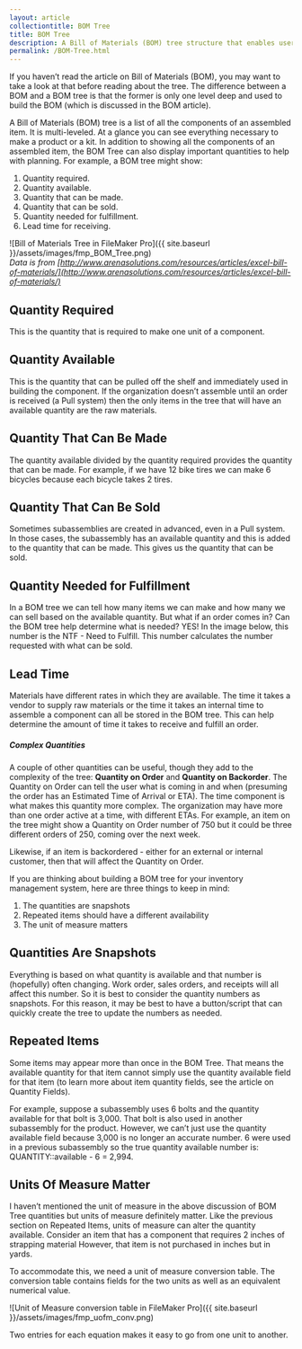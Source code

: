 ```yaml
---
layout: article
collectiontitle: BOM Tree
title: BOM Tree
description: A Bill of Materials (BOM) tree structure that enables users to see all products components at once.
permalink: /BOM-Tree.html
---
```

If you haven’t read the article on Bill of Materials (BOM), you may want to take a look at that before reading about the tree.  The difference between a BOM and a BOM tree is that the former is only one level deep and used to build the BOM (which is discussed in the BOM article).

A Bill of Materials (BOM) tree is a list of all the components of an assembled item.  It is multi-leveled.  At a glance you can see everything necessary to make a product or a kit.  In addition to showing all the components of an assembled item, the BOM Tree can also display important quantities to help with planning.  For example, a BOM tree might show:  

1. Quantity required.
2. Quantity available.
3. Quantity that can be made.
4. Quantity that can be sold.
5. Quantity needed for fulfillment.
6. Lead time for receiving.

![Bill of Materials Tree in FileMaker Pro]({{ site.baseurl }}/assets/images/fmp_BOM_Tree.png)<br />
*Data is from [http://www.arenasolutions.com/resources/articles/excel-bill-of-materials/](http://www.arenasolutions.com/resources/articles/excel-bill-of-materials/)*

## Quantity Required

This is the quantity that is required to make one unit of a component.

## Quantity Available

This is the quantity that can be pulled off the shelf and immediately used in building the component.  If the organization doesn’t assemble until an order is received (a Pull system) then the only items in the tree that will have an available quantity are the raw materials.



## Quantity That Can Be Made

The quantity available divided by the quantity required provides the quantity that can be made.  For example, if we have 12 bike tires we can make 6 bicycles because each bicycle takes 2 tires.

## Quantity That Can Be Sold

Sometimes subassemblies are created in advanced, even in a Pull system.  In those cases, the subassembly has an available quantity and this is added to the quantity that can be made.  This gives us the quantity that can be sold.



## Quantity Needed for Fulfillment

In a BOM tree we can tell how many items we can make and how many we can sell based on the available quantity.  But what if an order comes in?  Can the BOM tree help determine what is needed?  YES!  In the image below, this number is the NTF - Need to Fulfill.  This number calculates the number requested with what can be sold.



## Lead Time

Materials have different rates in which they are available.  The time it takes a vendor to supply raw materials or the time it takes an internal time to assemble a component can all be stored in the BOM tree.  This can help determine the amount of time it takes to receive and fulfill an order.

##### Complex Quantities

A couple of other quantities can be useful, though they add to the complexity of the tree: **Quantity on Order** and **Quantity on Backorder**.  The Quantity on Order can tell the user what is coming in and when (presuming the order has an Estimated Time of Arrival or ETA).  The time component is what makes this quantity more complex.  The organization may have more than one order active at a time, with different ETAs.  For example, an item on the tree might show a Quantity on Order number of 750 but it could be three different orders of 250, coming over the next week.

Likewise, if an item is backordered - either for an external or internal customer, then that will affect the Quantity on Order.

If you are thinking about building a BOM tree for your inventory management system, here are three things to keep in mind:

1. The quantities are snapshots
2. Repeated items should have a different availability
3. The unit of measure matters

## Quantities Are Snapshots

Everything is based on what quantity is available and that number is (hopefully) often changing.  Work order, sales orders, and receipts will all affect this number.  So it is best to consider the quantity numbers as snapshots.  For this reason, it may be best to have a button/script that can quickly create the tree to update the numbers as needed.



## Repeated Items

Some items may appear more than once in the BOM Tree.  That means the available quantity for that item cannot simply use the quantity available field for that item (to learn more about item quantity fields, see the article on Quantity Fields).

For example, suppose a subassembly uses 6 bolts and the quantity available for that bolt is 3,000.  That bolt is also used in another subassembly for the product.  However, we can’t just use the quantity available field because 3,000 is no longer an accurate number.  6 were used in a previous subassembly so the true quantity available number is: <br>
QUANTITY::available - 6 = 2,994.

## Units Of Measure Matter

I haven’t mentioned the unit of measure in the above discussion of BOM Tree quantities but units of measure definitely matter.  Like the previous section on Repeated Items, units of measure can alter the quantity available.  Consider an item that has a component that requires 2 inches of strapping material  However, that item is not purchased in inches but in yards.

To accommodate this, we need a unit of measure conversion table.  The conversion table contains fields for the two units as well as an equivalent numerical value.

![Unit of Measure conversion table in FileMaker Pro]({{ site.baseurl }}/assets/images/fmp_uofm_conv.png)

Two entries for each equation makes it easy to go from one unit to another.
